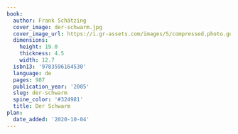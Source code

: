 ```yaml
---
book:
  author: Frank Schätzing
  cover_image: der-schwarm.jpg
  cover_image_url: https://i.gr-assets.com/images/S/compressed.photo.goodreads.com/books/1328369033l/1168487.jpg
  dimensions:
    height: 19.0
    thickness: 4.5
    width: 12.7
  isbn13: '9783596164530'
  language: de
  pages: 987
  publication_year: '2005'
  slug: der-schwarm
  spine_color: '#324981'
  title: Der Schwarm
plan:
  date_added: '2020-10-04'
---
```

